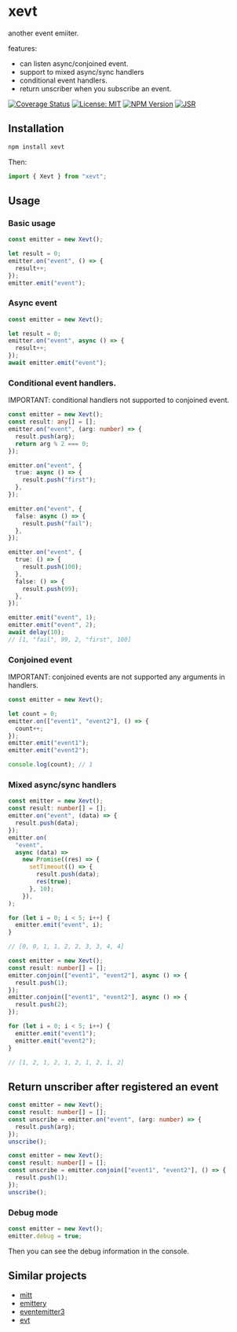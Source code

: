 # xevt

another event emiiter.

features:

- can listen async/conjoined event.
- support to mixed async/sync handlers
- conditional event handlers.
- return unscriber when you subscribe an event.

[![Coverage Status](https://coveralls.io/repos/github/lisez/xevt/badge.svg)](https://coveralls.io/github/lisez/xevt) [![License: MIT](https://img.shields.io/badge/License-MIT-yellow.svg)](https://opensource.org/licenses/MIT) [![NPM Version](https://img.shields.io/npm/v/xevt)](https://www.npmjs.com/package/xevt) [![JSR](https://jsr.io/badges/@lisez/xevt)](https://jsr.io/@lisez/xevt)

## Installation

```bash
npm install xevt
```

Then:

```typescript
import { Xevt } from "xevt";
```

## Usage

### Basic usage

```typescript
const emitter = new Xevt();

let result = 0;
emitter.on("event", () => {
  result++;
});
emitter.emit("event");
```

### Async event

```typescript
const emitter = new Xevt();

let result = 0;
emitter.on("event", async () => {
  result++;
});
await emitter.emit("event");
```

### Conditional event handlers.

IMPORTANT: conditional handlers not supported to conjoined event.

```typescript
const emitter = new Xevt();
const result: any[] = [];
emitter.on("event", (arg: number) => {
  result.push(arg);
  return arg % 2 === 0;
});

emitter.on("event", {
  true: async () => {
    result.push("first");
  },
});

emitter.on("event", {
  false: async () => {
    result.push("fail");
  },
});

emitter.on("event", {
  true: () => {
    result.push(100);
  },
  false: () => {
    result.push(99);
  },
});

emitter.emit("event", 1);
emitter.emit("event", 2);
await delay(10);
// [1, "fail", 99, 2, "first", 100]
```

### Conjoined event

IMPORTANT: conjoined events are not supported any arguments in handlers.

```typescript
const emitter = new Xevt();

let count = 0;
emitter.on(["event1", "event2"], () => {
  count++;
});
emitter.emit("event1");
emitter.emit("event2");

console.log(count); // 1
```

### Mixed async/sync handlers

```typescript
const emitter = new Xevt();
const result: number[] = [];
emitter.on("event", (data) => {
  result.push(data);
});
emitter.on(
  "event",
  async (data) =>
    new Promise((res) => {
      setTimeout(() => {
        result.push(data);
        res(true);
      }, 10);
    }),
);

for (let i = 0; i < 5; i++) {
  emitter.emit("event", i);
}

// [0, 0, 1, 1, 2, 2, 3, 3, 4, 4]
```

```typescript
const emitter = new Xevt();
const result: number[] = [];
emitter.conjoin(["event1", "event2"], async () => {
  result.push(1);
});
emitter.conjoin(["event1", "event2"], async () => {
  result.push(2);
});

for (let i = 0; i < 5; i++) {
  emitter.emit("event1");
  emitter.emit("event2");
}

// [1, 2, 1, 2, 1, 2, 1, 2, 1, 2]
```

## Return unscriber after registered an event

```typescript
const emitter = new Xevt();
const result: number[] = [];
const unscribe = emitter.on("event", (arg: number) => {
  result.push(arg);
});
unscribe();
```

```typescript
const emitter = new Xevt();
const result: number[] = [];
const unscribe = emitter.conjoin(["event1", "event2"], () => {
  result.push(1);
});
unscribe();
```

### Debug mode

```typescript
const emitter = new Xevt();
emitter.debug = true;
```

Then you can see the debug information in the console.

## Similar projects

- [mitt](https://github.com/developit/mitt)
- [emittery](https://github.com/sindresorhus/emittery)
- [eventemitter3](https://github.com/primus/eventemitter3)
- [evt](https://github.com/garronej/evt)
